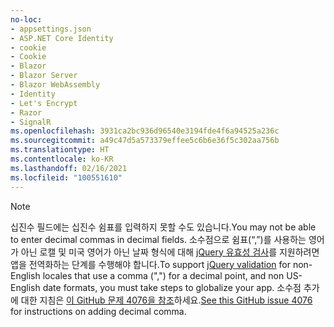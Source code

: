 ```yaml
---
no-loc:
- appsettings.json
- ASP.NET Core Identity
- cookie
- Cookie
- Blazor
- Blazor Server
- Blazor WebAssembly
- Identity
- Let's Encrypt
- Razor
- SignalR
ms.openlocfilehash: 3931ca2bc936d96540e3194fde4f6a94525a236c
ms.sourcegitcommit: a49c47d5a573379effee5c6b6e36f5c302aa756b
ms.translationtype: HT
ms.contentlocale: ko-KR
ms.lasthandoff: 02/16/2021
ms.locfileid: "100551610"
---
```

> [!NOTE]
> <span data-ttu-id="09339-101">십진수 필드에는 십진수 쉼표를 입력하지 못할 수도 있습니다.</span><span class="sxs-lookup"><span data-stu-id="09339-101">You may not be able to enter decimal commas in decimal fields.</span></span> <span data-ttu-id="09339-102">소수점으로 쉼표(“,”)를 사용하는 영어가 아닌 로캘 및 미국 영어가 아닌 날짜 형식에 대해 [jQuery 유효성 검사](https://jqueryvalidation.org/)를 지원하려면 앱을 전역화하는 단계를 수행해야 합니다.</span><span class="sxs-lookup"><span data-stu-id="09339-102">To support [jQuery validation](https://jqueryvalidation.org/) for non-English locales that use a comma (",") for a decimal point, and non US-English date formats, you must take steps to globalize your app.</span></span> <span data-ttu-id="09339-103">소수점 추가에 대한 지침은 [이 GitHub 문제 4076을 참조](https://github.com/dotnet/AspNetCore.Docs/issues/4076#issuecomment-326590420)하세요.</span><span class="sxs-lookup"><span data-stu-id="09339-103">[See this GitHub issue 4076](https://github.com/dotnet/AspNetCore.Docs/issues/4076#issuecomment-326590420) for instructions on adding decimal comma.</span></span>
